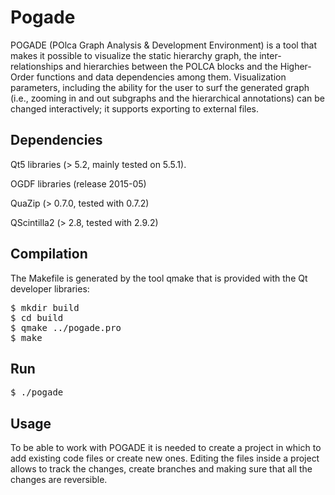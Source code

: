 
Pogade
======

POGADE (POlca Graph Analysis & Development Environment) is a tool that makes it possible to visualize the static hierarchy graph, the inter-relationships and hierarchies between the POLCA blocks and the Higher-Order functions and data dependencies among them. Visualization parameters, including the ability for the user to surf the generated graph (i.e., zooming in and out subgraphs and the hierarchical annotations) can be changed interactively; it supports exporting to external files.

Dependencies
------

Qt5 libraries (> 5.2, mainly tested on 5.5.1).

OGDF libraries (release 2015-05)

QuaZip (> 0.7.0, tested with 0.7.2)

QScintilla2 (> 2.8, tested with 2.9.2)



Compilation
------

The Makefile is generated by the tool qmake that is provided with the Qt developer libraries:

<pre>
$ mkdir build
$ cd build
$ qmake ../pogade.pro
$ make
</pre>

Run
------

<pre>
$ ./pogade
</pre>

Usage
------

To be able to work with POGADE it is needed to create a project in which to add existing code files or create new ones. Editing the files inside a project allows to track the changes, create branches and making sure that all the changes are reversible.
